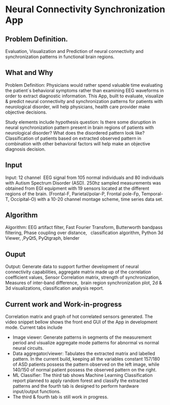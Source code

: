 # Neural Connectivity Synchronization App

## Problem Definition.
Evaluation, Visualization and Prediction of neural connectivity and synchronization patterns in functional brain regions.

## What and Why
Problem Definition: Physicians would rather spend valuable time evaluating the patient`s behavioral symptoms rather than examining EEG waveforms in order to extract diagnostic information. This App, built to evaluate, visualize & predict neural connectivity and synchronization patterns for patients with neurological disorder, will help physicians, health care provider make objective decisions.

Study elements include hypothesis question: Is there some disruption in neural synchronization pattern present in brain regions of patients with neurological disorder? What does the disordered pattern look like? Classification of patients based on extracted observed pattern in combination with other behavioral factors will help make an objective diagnosis decision.

## Input
Input: 12 channel  EEG signal from 105 normal individuals and 80 individuals with Autism Spectrum Disorder (ASD). 250hz sampled measurements was obtained from EGI equipment with 19 sensors located at the different regions of the brain. (Frontal-F, Parietal/polar-P, Frontal pole-Fp, Temporal-T, Occipital-O) with a 10-20 channel montage scheme, time series data set.

## Algorithm
Algorithm: EEG artifact filter, Fast Fourier Transform, Butterworth bandpass filtering, Phase coupling over distance,   classification algorithm, Python 3d Viewer, ,PyQt5, PyQtgraph, blender

## Ouput
Output: Generate data to support further development of neural connectivity capabilities, aggregate matrix made up of the correlation coefficient values, Sensor Correlation matrix, strength of synchronization, Measures of inter-band difference,  brain region synchronization plot, 2d & 3d visualizations, classification analysis report.

## Current work and Work-in-progress
Correlation matrix and graph of hot correlated sensors generated. The video snippet bellow shows the front end GUI of the App in development mode. Current tabs include 
- Image viewer: Generate patterns in segments of the measurement period and visualize aggregate mode patterns for abnormal vs normal neural circuits. 
- Data aggregator/viewer: Tabulates the extracted matrix and labelled pattern. In the current build, keeping all the variables constant 157/180 of ASD patients possess the     pattern observed on the left image, while 140/150 of normal patient possess the observed pattern on the right. 
- ML Classifier: The third tab shows Machine Learning Classification report planned to apply random forest and classify the extracted patterns and the fourth tab is designed to perform hardware input/output functions. 
- The third & fourth tab is still work in progress.
